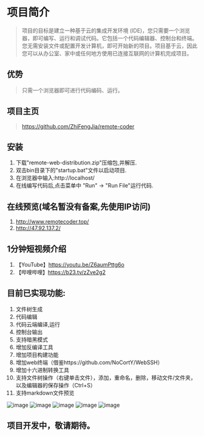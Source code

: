 # 项目简介
> 项目的目标是建立一种基于云的集成开发环境 (IDE)，您只需要一个浏览器，即可编写、运行和调试代码。它包括一个代码编辑器、控制台和终端。
> 您无需安装文件或配置开发计算机，即可开始新的项目。项目基于云，因此您可以从办公室、家中或任何地方使用已连接互联网的计算机完成项目。

## 优势
> 只需一个浏览器即可进行代码编码、运行。

## 项目主页
> https://github.com/ZhiFengJia/remote-coder

## 安装
1. 下载"remote-web-distribution.zip"压缩包,并解压.
2. 双击bin目录下的"startup.bat"文件以启动项目.
3. 在浏览器中输入:http://localhost/
4. 在线编写代码后,点击菜单中 "Run" -> "Run File"运行代码.

## 在线预览(域名暂没有备案,先使用IP访问)
1. http://www.remotecoder.top/
2. http://47.92.137.2/

## 1分钟短视频介绍
1. 【YouTube】https://youtu.be/Z6aumPttg6o
2. 【哔哩哔哩】https://b23.tv/zZve2g2

## 目前已实现功能:
1. 文件树生成
2. 代码编辑
3. 代码云端编译,运行
4. 控制台输出
5. 支持暗黑模式
6. 增加反编译工具
7. 增加项目构建功能
8. 增加web终端（借鉴https://github.com/NoCortY/WebSSH）
9. 增加十六进制转换工具
10. 支持文件树操作（右键单击文件），添加，重命名，删除，移动文件/文件夹，以及编辑器的保存操作（Ctrl+S）
11. 支持markdown文件预览

![image](https://user-images.githubusercontent.com/28912477/146290885-930be76f-aec8-49b4-ad13-17e09c595d82.png)
![image](https://user-images.githubusercontent.com/28912477/146290994-35e802b6-6e51-4f41-92df-109b59f5fa11.png)
![image](https://user-images.githubusercontent.com/28912477/146495024-d956b3d0-2cc6-4417-8a74-6efffd9a4151.png)
![image](https://user-images.githubusercontent.com/28912477/146495034-89329bd8-e333-4e20-a25c-4a81368d8a13.png)
![image](https://user-images.githubusercontent.com/28912477/146532599-1d1154a6-9c70-4a0f-af98-e0f91dcc012a.png)


## 项目开发中，敬请期待。
